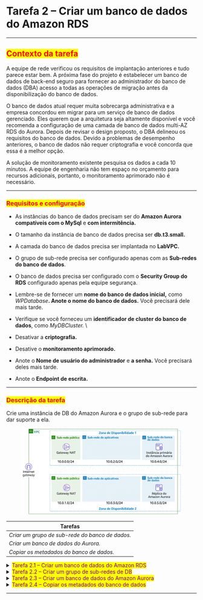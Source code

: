 # Tarefa 2 – Criar um banco de dados do Amazon RDS

***

## <mark style="color:red;">**Contexto da tarefa**</mark>

A equipe de rede verificou os requisitos de implantação anteriores e tudo parece estar bem. A próxima fase do projeto é estabelecer um banco de dados de back-end seguro para fornecer ao administrador do banco de dados (DBA) acesso a todas as operações de migração antes da disponibilização do banco de dados.&#x20;

O banco de dados atual requer muita sobrecarga administrativa e a empresa concordou em migrar para um serviço de banco de dados gerenciado. Eles querem que a arquitetura seja altamente disponível e você recomenda a configuração de uma camada de banco de dados multi-AZ RDS do Aurora. Depois de revisar o design proposto, o DBA delineou os requisitos do banco de dados. Devido a problemas de desempenho anteriores, o banco de dados não requer criptografia e você concorda que essa é a melhor opção.

A solução de monitoramento existente pesquisa os dados a cada 10 minutos. A equipe de engenharia não tem espaço no orçamento para recursos adicionais, portanto, o monitoramento aprimorado não é necessário.

***

### <mark style="color:red;">**Requisitos e configuração**</mark>

* As instâncias do banco de dados precisam ser do **Amazon Aurora compatíveis com o MySql** e **com intermitência.**
* O tamanho da instância de banco de dados precisa ser **db.t3.small.**
* A camada do banco de dados precisa ser implantada no **LabVPC.**
* O grupo de sub-rede precisa ser configurado apenas com as **Sub-redes do banco de dados**.
* O banco de dados precisa ser configurado com o **Security Group do RDS** configurado apenas pela equipe segurança.
* Lembre-se de fornecer um **nome do banco de dados inicial,** como _WPDatabase_**. Anote o nome do banco de dados.** Você precisará dele mais tarde.
* Verifique se você forneceu um **identificador de cluster do banco de dados**, como _MyDBCluster._ \

* Desativar a **criptografia.**
* Desative o **monitoramento aprimorado.**
* Anote o **Nome de usuário do administrador** e **a senha.** Você precisará deles mais tarde.
* Anote o **Endpoint de escrita.**

***

### <mark style="color:red;">**Descrição da tarefa**</mark>

Crie uma instância de DB do Amazon Aurora e o grupo de sub-rede para dar suporte a ela.

<figure><img src="../../.gitbook/assets/image (1) (1) (1).png" alt=""><figcaption></figcaption></figure>

| Tarefas                                         |
| ----------------------------------------------- |
| _Criar um grupo de sub-rede do banco de dados._ |
| _Criar um banco de dados do Aurora._            |
| _Copiar os metadados do banco de dados._        |

<details>

<summary><mark style="color:purple;">Tarefa 2.1 – Criar um banco de dados do Amazon RDS</mark></summary>

1. No AWS Management Console, no menu Services (Serviços), selecione RDS.

_**Observação:** você também pode localizar um serviço no AWS Management Console pesquisando-o pelo nome na barra de pesquisa unificada na parte superior central da página. A barra de pesquisa unificada está localizada à direita do menu Services (Serviços) e é rotulada como "Search for services, features, marketplace products, and docs" (Pesquisar serviços, recursos, produtos do Marketplace e documentos)._

</details>

<details>

<summary><mark style="color:purple;">Tarefa 2.2 – Criar um grupo de sub-redes de DB</mark></summary>

1. No painel de navegação à esquerda, selecione **Subnet groups** (Grupos de sub-rede).
2. Selecione o botão **Create DB Subnet Group** (Criar grupo de sub-rede do banco de dados).&#x20;
   * A página **Create DB Subnet Group** (Criar grupo de sub-rede do DB) é exibida.
3. Na seção **Subnet group details** (Detalhes do grupo de sub-rede), configure:
   * **Nome:** _AuroraSubnetGroup_
   * **Descrição:** grupo de sub-rede de AZ A2 do meu banco de dados.
   * **VPC:** selecione _LabVPC_ no menu suspenso.
4. Na seção **Add subnets** (Adicionar sub-redes), configure:
   * Na seção **Availability Zones** (Zonas de Disponibilidade):
     * Marque a caixa de seleção ao lado da Zona de Disponibilidade que termina com _a_.
     * Marque a caixa de seleção ao lado da Zona de Disponibilidade que termina com _b_.
   * Na seção **Subnets** (Sub-redes):
     * selecione a sub-rede com o bloco CIDR **10.0.4.0/24** na Zona de Disponibilidade que termina com 'a'.
     * Selecione a sub-rede com o bloco CIDR **10.0.5.0/24** na Zona de Disponibilidade que termina com 'b'.
5. Selecione o botão **Create** (Criar).

_**Observação**: um banner com uma mensagem "Successfully created AuroraSubnetGroup" (O AuroraSubnetGroup foi criado com êxito) é exibido na parte superior da página._

</details>

<details>

<summary><mark style="color:purple;">Tarefa 2.3 – Criar um banco de dados do Amazon Aurora</mark></summary>

1. No painel de navegação esquerdo, selecione **Databases** (Bancos de dados).
2. Selecione o botão **Create database** (Criar banco de dados).
   * A página **Create database** (Criar banco de dados) é exibida.
3. Na seção **Choose a database creation method** (Escolher um método de criação de banco de dados), selecione a opção _Standard Create (Criação Standard)_.
4. Na seção **Engine options** (Opções de mecanismo), configure:
   * Em **Engine type** (Tipo de mecanismo), selecione a opção _Amazon Aurora_.
   * Em **Edition** (Edição), selecione a opção _Amazon Aurora with MySQL compatibility_ (Amazon Aurora com compatibilidade no MySQL).
   * Em **Capacity type** (Tipo de capacidade), selecione a opção _Provisioned_ (Provisionado).
5. Na seção **Templates** (Modelos), selecione a opção _Production_ (Produção).
6. Na seção **Settings** (Configurações), configure:
   * **Identificador de cluster do banco de dados:** _MyDBCluster_
   * **Nome de usuário primário:** _admin_
   * **Senha primária:** _admin123_
   * **Confirme a senha**: _admin123_ \
     _**Observação:** lembre-se das suas credenciais._
7. Na seção **DB instance class** (Classe da instância de banco de dados), configure:
   * **Classe da instância de banco de dados:** selecione a opção de classes _Burstable_ (Com capacidade de intermitência).
   * Selecione o tipo de instância _**db.t3.small**_ no menu suspenso.
8. Na seção **Availability & durability** (Disponibilidade e durabilidade) de **Multi-AZ deployment** (Implantação multi-AZ), selecione _**Create an Aurora Replica or Reader node in a different AZ** (Criar uma réplica do Aurora ou nó do leitor em uma AZ diferente)._
9. Na seção **Connectivity** (Conectividade), configure:
   * **Virtual Private Cloud (VPC):** _LabVPC_
   * **Grupo de sub-rede:** _aurorasubnetgroup_
   * **Acesso público**: _Não_
   * **Security group de VPC:** _selecione um existente_
   * **Security groups de VPC existentes:**
     * Remova o security group **default** (padrão).
     * Selecione **RDSSecurityGroup** no menu suspenso.
10. Na seção **Additional configuration** (Configurações adicionais):
    * **Porta do banco de dados:** deixe a configuração com o valor-padrão.
11. Expanda a seção principal **Additional configuration** (Configurações adicionais) no final da página.
    * Na seção **Database options** (Opções do banco de dados), configure:
      * **Nome do banco de dados inicial:** _WPDatabase_
12. Na seção **Encryption** (Criptografia), desmarque **Enable encryption** (Ativar criptografia).
13. Na seção **Monitoring** (Monitoramento), desmarque **Enable Enhanced monitoring** (Ativar monitoramento aprimorado).
14. Na seção **Maintenance** (Manutenção), desmarque **Enable auto minor version upgrade** (Ativar atualização automática de versão secundária).
15. Na seção **Deletion protection** (Proteção contra exclusão), desmarque **Enable deletion protection** (Ativar proteção contra exclusão).
16. Role para o fim da tela e selecione o botão **Create database** (Criar banco de dados).

_**Observação**: seu cluster do banco de dados SQL do Aurora está sendo executado. O cluster que você configurou consiste em duas instâncias, cada uma em uma Zona de Disponibilidade diferente. O cluster do banco de dados do Amazon Aurora levará até cinco minutos para ser executado. Espero o status **mydbcluster** ser exibido como **Available** (Disponível). Você não precisa esperar pela disponibilidade das instâncias para continuar._

</details>

<details>

<summary><mark style="color:purple;">Tarefa 2.4 – Copiar os metadados do banco de dados</mark></summary>

1. Selecione **Databases** (Bancos de dados) no menu de navegação.
2. Selecione o link de _mydbcluster_.&#x20;
   * A página de detalhes do **mydbcluster** é exibida.
3. Selecione a guia **Connectivity & Security** (Conectividade e segurança).
4. Copie o valor de **endpoint** da **Instância do gravador** em um bloco de notas.
5. Selecione a guia **Configuration** (Configuração).
6. Copie o valor do **nome do banco de dados** em um bloco de notas.
7. Copie o valor **Nome de usuário primário** em um bloco de notas.
8. Copie o valor **Senha primária** em um bloco de notas. Esse valor está oculto na console. Você precisa lembrar qual era ele no momento da criação do banco de dados.

</details>

***

